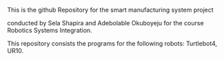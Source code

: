 This is the github Repository for the smart manufacturing system project

conducted by Sela Shapira and Adebolable Okuboyeju for the course Robotics Systems Integration.

This repository consists the programs for the following robots: Turtlebot4, UR10.

